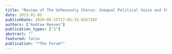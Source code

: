 ```yaml
---
title: "Review of The Unheavenly Chorus: Unequal Political Voice and the Broken Promise of Democracy by Kay Lehman Schlozman, Sidney Verba, and Henry E. Brady"
date: 2013-01-01
publishDate: 2020-06-15T17:05:33.024739Z
authors: ["Andrew Reeves"]
publication_types: ["2"]
abstract: ""
featured: false
publication: "*The Forum*"
---
```


